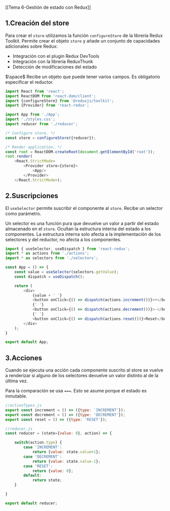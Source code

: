 [[Tema 6-Gestión de estado con Redux]]

## 1.Creación del store
Para crear el `store` utilizamos la función `configureStore` de la librería Redux Toolkit. Permite crear el objeto `store` y añade un conjunto de capacidades adicionales sobre Redux:
+ Integración con el plugin Redux DevTools
+ Integración con la librería ReduxThunk
+ Detección de modificaciones del estado

$\space$
Recibe un objeto que puede tener varios campos. Es obligatorio especificar el reductor.

```javascript
import React from 'react';
import ReactDOM from 'react-dom/client';
import {configureStore} from '@reduxjs/toolkit';
import {Provider} from 'react-redux';

import App from './App';
import './styles.css';
import reducer from './reducer';

/* Configure store. */
const store = configureStore({reducer});

/* Render application. */
const root = ReactDOM.createRoot(document.getElementById('root'));
root.render(
    <React.StrictMode>
        <Provider store={store}>
            <App/>
        </Provider>
    </React.StrictMode>);
```

## 2.Suscripciones
El `useSelector` permite suscribir el componente al `store`. Recibe un selector como parámetro.

Un selector es una función pura que devuelve un valor a partir del estado almacenado en el `store`. Ocultan la estructura interna del estado a los componentes. La estructura interna solo afecta a la implementación de los selectores y del reductor, no afecta a los componentes.

```javascript
import { useSelector, useDispatch } from 'react-redux';
import * as actions from './actions';
import * as selectors from './selectors';

const App = () => {
    const value = useSelector(selectors.getValue);
    const dispatch = useDispatch();

    return (
        <div>
            {value + ' '}
            <button onClick={() => dispatch(actions.increment())}>+</button>
            {' '}
            <button onClick={() => dispatch(actions.decrement())}>-</button>
            {' '}
            <button onClick={() => dispatch(actions.reset())}>Reset</button>
        </div>
    );
}

export default App;
```

## 3.Acciones
Cuando se ejecuta una acción cada componente suscrito al store se vuelve a renderizar si alguno de los selectores devuelve un valor distinto al de la última vez. 

Para la comparación se usa `===`. Esto se asume porque el estado es inmutable.

```javascript
//actionTypes.js
export const increment = () => ({type: 'INCREMENT'});
export const decrement = () => ({type: 'DECREMENT'});
export const reset = () => ({type: 'RESET'});
```

```javascript
//reducer.js
const reducer = (state={value: 0}, action) => {

    switch(action.type) {
        case 'INCREMENT':
            return {value: state.value+1};
        case 'DECREMENT':
            return {value: state.value-1};
        case 'RESET':
            return {value: 0};
        default:
            return state;
    }

}

export default reducer;
```

